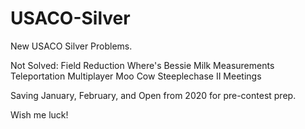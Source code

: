 # USACO-Silver
New USACO Silver Problems.

Not Solved:
Field Reduction
Where's Bessie
Milk Measurements
Teleportation
Multiplayer Moo
Cow Steeplechase II
Meetings

Saving January, February, and Open from 2020 for pre-contest prep.

Wish me luck!
